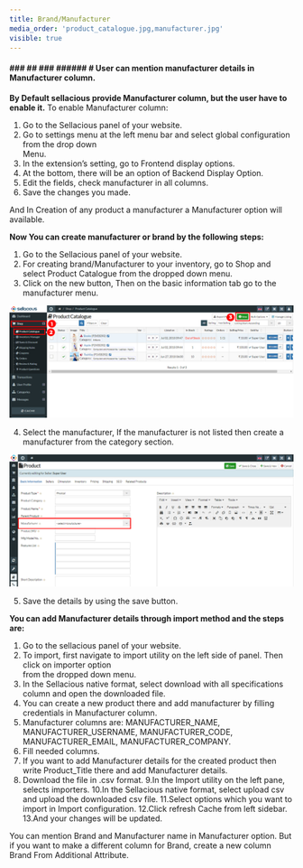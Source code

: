 ```yaml
---
title: Brand/Manufacturer
media_order: 'product_catalogue.jpg,manufacturer.jpg'
visible: true
---
```


#### ### ## ### ###### # **User can mention manufacturer details in Manufacturer column.**

**By Default sellacious provide Manufacturer column, but the user have to enable it.**
To enable Manufacturer column:
1. Go to the Sellacious panel of your website.
2. Go to settings menu at the left menu bar and select global configuration from the drop down           
    Menu.
3. In the extension’s setting, go to Frontend display options.
4. At the bottom, there will be an option of Backend Display Option.
5. Edit the fields, check manufacturer in all columns.
6. Save the changes you made.

And In Creation of  any product a manufacturer a Manufacturer option will available.

**Now You can create manufacturer or brand by the following steps:**
1. Go to the Sellacious panel of your website.
2. For creating brand/Manufacturer to your inventory, go to Shop and select Product Catalogue 
    from the dropped down menu.
3. Click on the new button, Then on the basic information tab go to the manufacturer menu.

![](product_catalogue.jpg)

4. Select the manufacturer, If the manufacturer is not listed then create a manufacturer from the 
    category section.
    
![](manufacturer.jpg)

5. Save the details by using the save button.

**You can add Manufacturer details through import method and the steps are:**

1. Go to the sellacious panel of your website.
2. To import, first navigate to import utility on the left side of panel. Then click on importer option  
   from  the dropped down menu.
3. In the Sellacious native format, select download with all specifications column and open the 
   downloaded file.
4. You can create a new product there and add manufacturer by filling credentials in 
   Manufacturer column.
5. Manufacturer columns are: MANUFACTURER_NAME, MANUFACTURER_USERNAME, 
   MANUFACTURER_CODE, MANUFACTURER_EMAIL, MANUFACTURER_COMPANY.
6. Fill needed columns.
7. If you want to add Manufacturer details for the created product then write Product_Title there 
   and add Manufacturer details.
8. Download the file in .csv format.
9.In the Import utility on the left pane, selects importers.
10.In the Sellacious native format, select upload csv and upload the downloaded csv file.
11.Select options which you want to import in Import configuration.
12.Click refresh Cache from left sidebar.
13.And your changes will be updated.

You can mention Brand and Manufacturer name in Manufacturer option. But if you want to make a different column for Brand, create a new column Brand From Additional Attribute.








